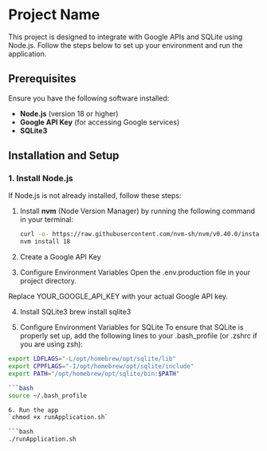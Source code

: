 # Project Name

This project is designed to integrate with Google APIs and SQLite using Node.js. Follow the steps below to set up your environment and run the application.

## Prerequisites

Ensure you have the following software installed:

- **Node.js** (version 18 or higher)
- **Google API Key** (for accessing Google services)
- **SQLite3**

## Installation and Setup

### 1. Install Node.js

If Node.js is not already installed, follow these steps:

1. Install **nvm** (Node Version Manager) by running the following command in your terminal:

   ```bash
   curl -o- https://raw.githubusercontent.com/nvm-sh/nvm/v0.40.0/install.sh | bash
   nvm install 18

2. Create a Google API Key

3. Configure Environment Variables
Open the .env.production file in your project directory.

Replace YOUR_GOOGLE_API_KEY with your actual Google API key.

4. Install SQLite3
brew install sqlite3

5. Configure Environment Variables for SQLite
To ensure that SQLite is properly set up, add the following lines to your .bash_profile (or .zshrc if you are using zsh):

```bash
export LDFLAGS="-L/opt/homebrew/opt/sqlite/lib"
export CPPFLAGS="-I/opt/homebrew/opt/sqlite/include"
export PATH="/opt/homebrew/opt/sqlite/bin:$PATH"

```bash
source ~/.bash_profile

6. Run the app
`chmod +x runApplication.sh`

```bash
./runApplication.sh



